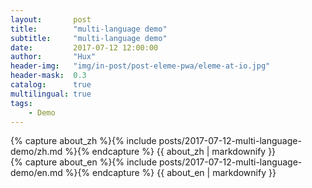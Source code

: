 ```yaml
---
layout:       post
title:        "multi-language demo"
subtitle:     "multi-language demo"
date:         2017-07-12 12:00:00
author:       "Hux"
header-img:   "img/in-post/post-eleme-pwa/eleme-at-io.jpg"
header-mask:  0.3
catalog:      true
multilingual: true
tags:
    - Demo
---
```


<!-- Chinese Version -->
<div class="zh post-container">
    {% capture about_zh %}{% include posts/2017-07-12-multi-language-demo/zh.md %}{% endcapture %}
    {{ about_zh | markdownify }}
</div>

<!-- English Version -->
<div class="en post-container">
    {% capture about_en %}{% include posts/2017-07-12-multi-language-demo/en.md %}{% endcapture %}
    {{ about_en | markdownify }}
</div>
